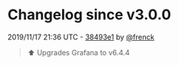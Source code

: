 # Changelog since v3.0.0

2019/11/17 21:36 UTC - [38493e1](https://github.com/hassio-addons/addon-grafana/commit/38493e1a891e03bc4ef3decc492cb4175a5996a4) by [@frenck](https://github.com/frenck)
> :arrow_up: Upgrades Grafana to v6.4.4 


